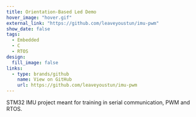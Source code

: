 ```yaml
---
title: Orientation-Based Led Demo
hover_image: "hover.gif"
external_link: "https://github.com/leaveyoustun/imu-pwm"
show_date: false
tags:
  - Embedded
  - C
  - RTOS
design:
  fill_image: false
links:
  - type: brands/github
    name: View on GitHub
    url: https://github.com/leaveyoustun/imu-pwm
---
```


STM32 IMU project meant for training in serial communication, PWM and RTOS.

<!--more-->

